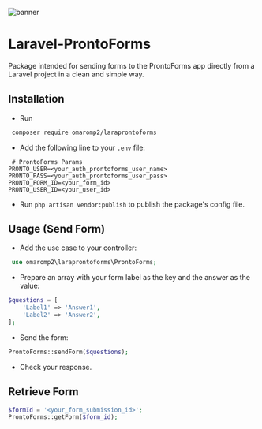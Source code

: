 ![banner](https://banners.beyondco.de/Laravel-Prontoforms.png?theme=dark&packageManager=composer+require&packageName=omaromp2%2Flaraprontoforms&pattern=boxes&style=style_1&description=Package+for+sending+forms+to+ProntoForms&md=1&showWatermark=1&fontSize=100px&images=template)
# Laravel-ProntoForms 
Package intended for sending forms to the ProntoForms app directly from a Laravel project in a clean and simple way. 
## Installation
* Run 
``` bash
 composer require omaromp2/laraprontoforms
```
* Add the following line to your `.env` file:
``` code
 # ProntoForms Params
PRONTO_USER=<your_auth_prontoforms_user_name>
PRONTO_PASS=<your_auth_prontoforms_user_pass>
PRONTO_FORM_ID=<your_form_id>
PRONTO_USER_ID=<your_user_id>
```

* Run `php artisan vendor:publish` to publish the package's config file.

## Usage (Send Form)
* Add the use case to your controller:
``` php
 use omaromp2\laraprontoforms\ProntoForms;
```
* Prepare an array with your form label as the key and the answer as the value:
``` php
$questions = [
    'Label1' => 'Answer1',
    'Label2' => 'Answer2',
]; 
```

* Send the form:
``` php
ProntoForms::sendForm($questions);
```

* Check your response. 

## Retrieve Form 
``` php
$formId = '<your_form_submission_id>';
ProntoForms::getForm($form_id);
```